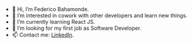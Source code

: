 - 👋 Hi, I’m Federico Bahamonde.
- 👀 I’m interested in cowork with other developers and learn new things.
- 🌱 I’m currently learning React JS.
- 💞️ I’m looking for my first job as Software Developer.
- 📫 Contact me: <a href="https://www.linkedin.com/in/fedebaha">LinkedIn</a>.

<!---
FeDaBa/FeDaBa is a ✨ special ✨ repository because its `README.md` (this file) appears on your GitHub profile.
You can click the Preview link to take a look at your changes.
--->
